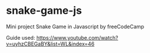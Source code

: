 # snake-game-js
 
Mini project Snake Game in Javascript by freeCodeCamp

Guide used: https://www.youtube.com/watch?v=uyhzCBEGaBY&list=WL&index=46
